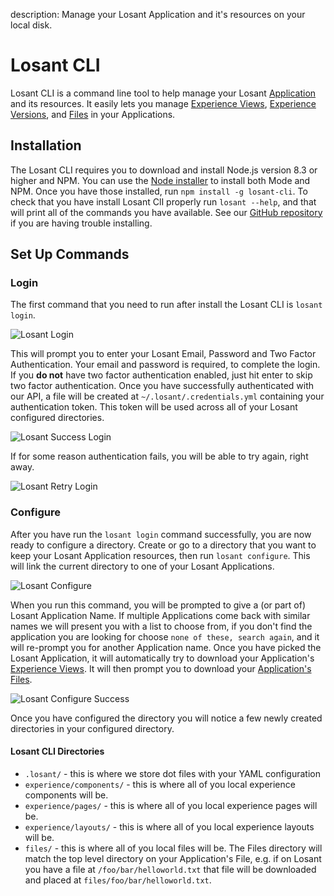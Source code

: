 description: Manage your Losant Application and it's resources on your local disk.

# Losant CLI

Losant CLI is a command line tool to help manage your Losant [Application](/applications/overview) and its resources. It easily lets you manage [Experience Views](/experiences/views), [Experience Versions](/experiences/versions), and [Files](/applications/files) in your Applications.

## Installation

The Losant CLI requires you to download and install Node.js version 8.3 or higher and NPM. You can use the [Node installer](https://nodejs.org/en/download/) to install both Mode and NPM. Once you have those installed, run `npm install -g losant-cli`. To check that you have install Losant ClI properly run `losant --help`, and that will print all of the commands you have available. See our [GitHub repository](https://github.com/Losant/losant-cli) if you are having trouble installing.

## Set Up Commands

### Login

The first command that you need to run after install the Losant CLI is `losant login`.

![Losant Login](/images/cli/login.png "Login")

This will prompt you to enter your Losant Email, Password and Two Factor Authentication. Your email and password is required, to complete the login. If you **do not** have two factor authentication enabled, just hit enter to skip two factor authentication. Once you have successfully authenticated with our API, a file will be created at `~/.losant/.credentials.yml` containing your authentication token. This token will be used across all of your Losant configured directories.

![Losant Success Login](/images/cli/login-success.png "Login Success")

If for some reason authentication fails, you will be able to try again, right away.

![Losant Retry Login](/images/cli/login-failure.png "Login Retry")


### Configure

After you have run the `losant login` command successfully, you are now ready to configure a directory. Create or go to a directory that you want to keep your Losant Application resources, then run `losant configure`. This will link the current directory to one of your Losant Applications.

![Losant Configure](/images/cli/configure.png "Configure")

When you run this command, you will be prompted to give a (or part of) Losant Application Name. If multiple Applications come back with similar names we will present you with a list to choose from, if you don't find the application you are looking for choose `none of these, search again`, and it will re-prompt you for another Application name. Once you have picked the Losant Application, it will automatically try to download your Application's [Experience Views](/experiences/views). It will then prompt you to download your [Application's Files](/applications/files). 

![Losant Configure Success](/images/cli/configure-success.png "Configure Success")

Once you have configured the directory you will notice a few newly created directories in your configured directory.

#### Losant CLI Directories

- `.losant/` - this is where we store dot files with your YAML configuration
- `experience/components/` - this is where all of you local experience components will be.
- `experience/pages/`  - this is where all of you local experience pages will be.
- `experience/layouts/`  - this is where all of you local experience layouts will be.
- `files/`  - this is where all of you local files will be. The Files directory will match the top level directory on your Application's File, e.g. if on Losant you have a file at `/foo/bar/helloworld.txt` that file will be downloaded and placed at `files/foo/bar/helloworld.txt`.
